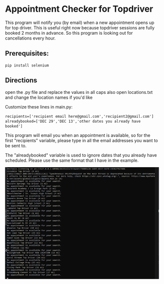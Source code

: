 # Appointment Checker for Topdriver
This program will notify you (by email) when a new appointment opens up for top driver. This is useful right now because topdriver sessions are fully booked 2 months in advance. So this program is looking out for cancellations every hour.



## Prerequisites:
```
pip install selenium
```

## Directions

open the .py file and replace the values in all caps
also open locations.txt and change the location names if you'd like

Customize these lines in main.py:
```
recipients=['recipient email here@gmail.com','recipient2@gmail.com']
alreadybooked=['DEC 29','DEC 13','other dates you already have booked']
```
This program will email you when an appointment is available, so for the first "recipients" variable, please type in all the email addresses you want to be sent to. 

The "alreadybooked" variable is used to ignore dates that you already have scheduled. Please use the same format that I have in the example. 


![Screenshot](ss.png)
